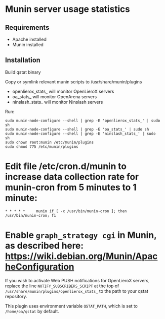 # Munin server usage statistics

## Requirements
- Apache installed
- Munin installed

## Installation

Build qstat binary

Copy or symlink relevant munin scripts to /usr/share/munin/plugins

- openlierox_stats_ will monitor OpenLieroX servers
- oa_stats_ will monitor OpenArena servers
- ninslash_stats_ will monitor Ninslash servers

Run:

    sudo munin-node-configure --shell | grep -E 'openlierox_stats_' | sudo sh
    sudo munin-node-configure --shell | grep -E 'oa_stats_' | sudo sh
    sudo munin-node-configure --shell | grep -E 'ninslash_stats_' | sudo sh
    sudo chown root:munin /etc/munin/plugins
    sudo chmod 775 /etc/munin/plugins

# Edit file /etc/cron.d/munin to increase data collection rate for munin-cron from 5 minutes to 1 minute:

    * * * * *     munin if [ -x /usr/bin/munin-cron ]; then /usr/bin/munin-cron; fi

# Enable `graph_strategy cgi` in Munin, as described here: https://wiki.debian.org/Munin/ApacheConfiguration

If you wish to activate Web PUSH notifications for OpenLieroX servers,
replace the line `NOTIFY_SUBSCRIBERS_SCRIPT` at the top of `/usr/share/munin/plugins/openlierox_stats_`
to the path to your qstat repository.

This plugin uses environment variable `QSTAT_PATH`, which is set to `/home/oa/qstat` by default.
